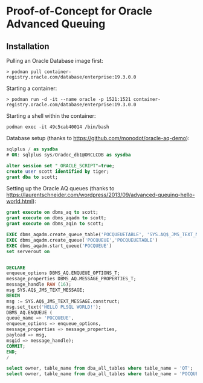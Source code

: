 # Proof-of-Concept for Oracle Advanced Queuing

## Installation

Pulling an Oracle Database image first:

`> podman pull container-registry.oracle.com/database/enterprise:19.3.0.0`

Starting a container:

`> podman run -d -it --name oracle -p 1521:1521 container-registry.oracle.com/database/enterprise:19.3.0.0`

Starting a shell within the container:

`podman exec -it 49c5cab40014 /bin/bash`

Database setup (thanks to https://github.com/monodot/oracle-aq-demo):

```SQL
sqlplus / as sysdba
# OR: sqlplus sys/Oradoc_db1@ORCLCDB as sysdba

alter session set "_ORACLE_SCRIPT"=true;
create user scott identified by tiger;
grant dba to scott;
```

Setting up the Oracle AQ queues (thanks to https://laurentschneider.com/wordpress/2013/09/advanced-queuing-hello-world.html):

```SQL
grant execute on dbms_aq to scott;
grant execute on dbms_aqadm to scott;
grant execute on dbms_aqin to scott;

EXEC dbms_aqadm.create_queue_table('POCQUEUETABLE', 'SYS.AQ$_JMS_TEXT_MESSAGE')
EXEC dbms_aqadm.create_queue('POCQUEUE','POCQUEUETABLE')
EXEC dbms_aqadm.start_queue('POCQUEUE')
set serverout on


DECLARE
enqueue_options DBMS_AQ.ENQUEUE_OPTIONS_T;
message_properties DBMS_AQ.MESSAGE_PROPERTIES_T;
message_handle RAW (16);
msg SYS.AQ$_JMS_TEXT_MESSAGE;
BEGIN
msg := SYS.AQ$_JMS_TEXT_MESSAGE.construct;
msg.set_text('HELLO PLSQL WORLD!');
DBMS_AQ.ENQUEUE (
queue_name => 'POCQUEUE',
enqueue_options => enqueue_options,
message_properties => message_properties,
payload => msg,
msgid => message_handle);
COMMIT;
END;
/

select owner, table_name from dba_all_tables where table_name = 'QT';
select owner, table_name from dba_all_tables where table_name = 'POCQUEUETABLE';
```
